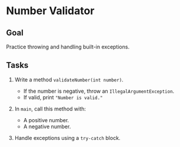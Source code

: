 # Number Validator

## Goal
Practice throwing and handling built-in exceptions.

## Tasks

1. Write a method `validateNumber(int number)`.
    - If the number is negative, throw an `IllegalArgumentException`.
    - If valid, print `"Number is valid."`

2. In `main`, call this method with:
    - A positive number.
    - A negative number.

3. Handle exceptions using a `try-catch` block.